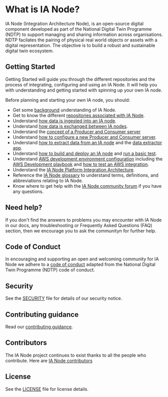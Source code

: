 # What is IA Node?
IA Node (Integration Architecture Node), is an open-source digital component developed as part of the National Digital Twin Programme (NDTP) to support managing and sharing information across organisations. NDTP facilates the pairing of physical real world objects or assets with a digital representation. The objective is to build a robust and sustainable digital twin ecosystem.  

## Getting Started
Getting Started will guide you through the different repositories and the process of integrating, configuring and using an IA Node. It will help you with understanding and getting started with spinning up your own IA node. 

Before planning and starting your own IA node, you should:  

- Get some [background](./DeveloperDocumentation/IANode/ia-node-background.md) understanding of IA Node.
- Get to know the different [repositories associated with IA Node](./DeveloperDocumentation/IANode/repositories.md).
- Understand [how data is ingested into an IA node](./DeveloperDocumentation/IANode/data-ingestion.md).
- Understand [how data is exchanged between IA nodes](https://github.com/National-Digital-Twin/federator/blob/main/README.md#introduction).
- Understand the [concept of a Producer and Consumer server](https://github.com/National-Digital-Twin/federator/blob/main/README.md#approach-to-data-exchange-between-ia-nodes)
- Understand [how to configure a new Producer and Consumer server](https://github.com/National-Digital-Twin/federator/blob/main/docs/new-client-server.md).
- Understand [how to extract data from an IA node](./DeveloperDocumentation/IANode/data-extraction.md) and the [data extractor app](https://github.com/National-Digital-Twin/data-extractor/blob/main/README.md#data-extractor).
- Understand [how to build and deploy an IA node](./DeveloperDocumentation/Deployment/deployment.md#deployment) and [run a basic test](./DeveloperDocumentation/Deployment/deployment-local.md#run-basic-test-for-minimal-ia-node-functionality).
- Understand [AWS development environment configuration](https://github.com/National-Digital-Twin/integration-architecture/blob/main/CloudPlatform/AWS/docs/terraform-dev-environment-overview.md) including the [AWS Development playbook](https://github.com/National-Digital-Twin/integration-architecture/blob/main/CloudPlatform/AWS/docs/terraform-dev-playbook.md) and [how to test an AWS integration](https://github.com/National-Digital-Twin/aws-integration-testing/blob/main/README.md#aws-integration-testing).
- Understand the [IA Node Platform Integration Architecture](https://github.com/National-Digital-Twin/integration-architecture/blob/main/README.md#integration-architecture).
- Reference the [IA Node glossary](./DeveloperDocumentation/IANode/glossary.md#glossary) to understand terms, definitions, and abbreviations relating to IA Node.
- Know where to get help with the [IA Node community forum]() if you have any questions.

## Need help?
If you don't find the answers to problems you may encounter with IA Node in our docs, any troubleshooting or Frequently Asked Questions (FAQ)  section, then we encourage you to ask the communityn for further help.

## Code of Conduct
In encouraging and supporting an open and welcoming community for IA Node we adhere to a [code of conduct]() adapted from the National Digital Twin Programme (NDTP) code of conduct.

## Security
See the [SECURITY](./SECURITY.md) file for details of our security notice.

## Contributing guidance
Read our [contributing guidance]().

## Contributors
The IA Node project continues to exist thanks to all the people who contribute. Here are [IA Node contributors](https://github.com/National-Digital-Twin/integration-architecture-documentation/graphs/contributors)

## License
See the [LICENSE](./LICENSE) file for license details.
